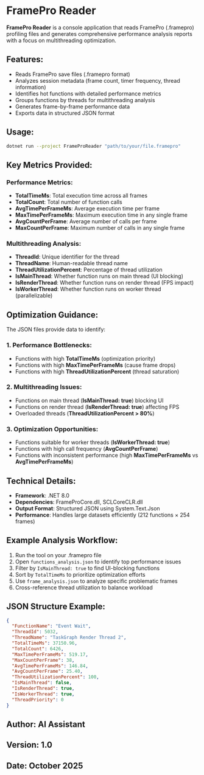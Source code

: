 # FramePro Reader

**FramePro Reader** is a console application that reads FramePro (.framepro) profiling files and generates comprehensive performance analysis reports with a focus on multithreading optimization.

## Features:
- Reads FramePro save files (.framepro format)
- Analyzes session metadata (frame count, timer frequency, thread information)
- Identifies hot functions with detailed performance metrics
- Groups functions by threads for multithreading analysis
- Generates frame-by-frame performance data
- Exports data in structured JSON format

## Usage:
```bash
dotnet run --project FrameProReader "path/to/your/file.framepro"
```

## Key Metrics Provided:

### Performance Metrics:
- **TotalTimeMs**: Total execution time across all frames
- **TotalCount**: Total number of function calls
- **AvgTimePerFrameMs**: Average execution time per frame
- **MaxTimePerFrameMs**: Maximum execution time in any single frame
- **AvgCountPerFrame**: Average number of calls per frame
- **MaxCountPerFrame**: Maximum number of calls in any single frame

### Multithreading Analysis:
- **ThreadId**: Unique identifier for the thread
- **ThreadName**: Human-readable thread name
- **ThreadUtilizationPercent**: Percentage of thread utilization
- **IsMainThread**: Whether function runs on main thread (UI blocking)
- **IsRenderThread**: Whether function runs on render thread (FPS impact)
- **IsWorkerThread**: Whether function runs on worker thread (parallelizable)

## Optimization Guidance:

The JSON files provide data to identify:

### 1. Performance Bottlenecks:
- Functions with high **TotalTimeMs** (optimization priority)
- Functions with high **MaxTimePerFrameMs** (cause frame drops)
- Functions with high **ThreadUtilizationPercent** (thread saturation)

### 2. Multithreading Issues:
- Functions on main thread (**IsMainThread: true**) blocking UI
- Functions on render thread (**IsRenderThread: true**) affecting FPS
- Overloaded threads (**ThreadUtilizationPercent > 80%**)

### 3. Optimization Opportunities:
- Functions suitable for worker threads (**IsWorkerThread: true**)
- Functions with high call frequency (**AvgCountPerFrame**)
- Functions with inconsistent performance (high **MaxTimePerFrameMs** vs **AvgTimePerFrameMs**)

## Technical Details:
- **Framework**: .NET 8.0
- **Dependencies**: FrameProCore.dll, SCLCoreCLR.dll
- **Output Format**: Structured JSON using System.Text.Json
- **Performance**: Handles large datasets efficiently (212 functions × 254 frames)

## Example Analysis Workflow:
1. Run the tool on your .framepro file
2. Open `functions_analysis.json` to identify top performance issues
3. Filter by `IsMainThread: true` to find UI-blocking functions
4. Sort by `TotalTimeMs` to prioritize optimization efforts
5. Use `frame_analysis.json` to analyze specific problematic frames
6. Cross-reference thread utilization to balance workload

## JSON Structure Example:

```json
{
  "FunctionName": "Event Wait",
  "ThreadId": 5032,
  "ThreadName": "TaskGraph Render Thread 2",
  "TotalTimeMs": 37150.96,
  "TotalCount": 6426,
  "MaxTimePerFrameMs": 519.17,
  "MaxCountPerFrame": 38,
  "AvgTimePerFrameMs": 146.84,
  "AvgCountPerFrame": 25.40,
  "ThreadUtilizationPercent": 100,
  "IsMainThread": false,
  "IsRenderThread": true,
  "IsWorkerThread": true,
  "ThreadPriority": 0
}
```

## Author: AI Assistant
## Version: 1.0
## Date: October 2025

